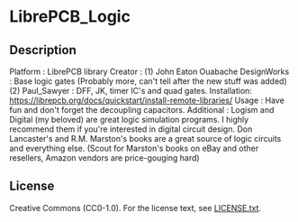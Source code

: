 # LibrePCB_Logic
## Description

Platform    :  LibrePCB library
Creator     :  (1) John Eaton Ouabache DesignWorks   : Base logic gates (Probably more, can't tell after the new stuff was added)
               (2) Paul_Sawyer                       : DFF, JK, timer IC's and quad gates.
Installation:  https://librepcb.org/docs/quickstart/install-remote-libraries/
Usage       :  Have fun and don't forget the decoupling capacitors.
Additional  :  Logism and Digital (my beloved) are great logic simulation programs.
               I highly recommend them if you're interested in digital circuit design.
               Don Lancaster's and R.M. Marston's books are a great source of logic circuits and everything else.
              (Scout for Marston's books on eBay and other resellers, Amazon vendors are price-gouging hard)

## License

Creative Commons (CC0-1.0). For the license text, see [LICENSE.txt](LICENSE.txt).
